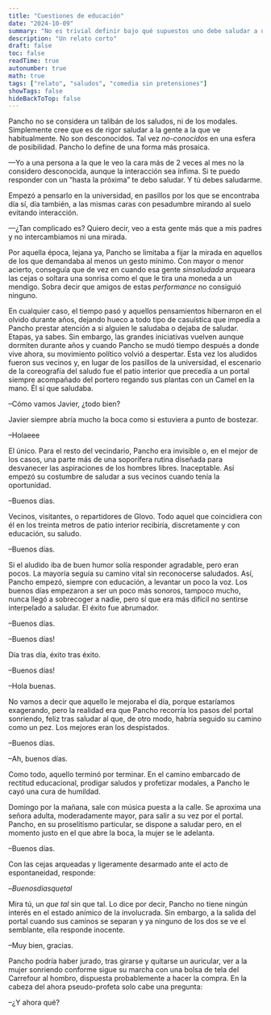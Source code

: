 ```yaml
---
title: "Cuestiones de educación"
date: "2024-10-09"
summary: "No es trivial definir bajo qué supuestos uno debe saludar a un desconocido."
description: "Un relato corto"
draft: false
toc: false
readTime: true
autonumber: true
math: true
tags: ["relato", "saludos", "comedia sin pretensiones"]
showTags: false
hideBackToTop: false
---
```


Pancho no se considera un talibán de los saludos, ni de los modales. Simplemente cree que es de rigor saludar a la gente a la que ve habitualmente. No son desconocidos. Tal vez *no-conocidos* en una esfera de posibilidad. Pancho lo define de una forma más prosaica.

—Yo a una persona a la que le veo la cara más de 2 veces al mes no la considero desconocida, aunque la interacción sea ínfima.  Si te puedo responder con un “hasta la próxima” te debo saludar. Y tú debes saludarme.

Empezó a pensarlo en la universidad, en pasillos por los que se encontraba día sí, día también, a las mismas caras con pesadumbre mirando al suelo evitando interacción.

—¿Tan complicado es? Quiero decir, veo a esta gente más que a mis padres y no intercambiamos ni una mirada. 

Por aquella época, lejana ya, Pancho se limitaba a fijar la mirada en aquellos de los que demandaba al menos un gesto mínimo.  Con mayor o menor acierto, conseguía que de vez en cuando esa gente *sinsaludada* arqueara las cejas o soltara una sonrisa como el que le tira una moneda a un mendigo. Sobra decir que amigos de estas *performance* no consiguió ninguno.  

En cualquier caso, el tiempo pasó y aquellos pensamientos hibernaron en el olvido durante años, dejando hueco a todo tipo de casuística que impedía a Pancho prestar atención a si alguien le saludaba o dejaba de saludar. Etapas, ya sabes. Sin embargo, las grandes iniciativas vuelven aunque dormiten durante años y cuando Pancho se mudó tiempo después a donde vive ahora, su movimiento político volvió a despertar. Esta vez los aludidos fueron sus vecinos y, en lugar de los pasillos de la universidad, el escenario de la coreografía del saludo fue el patio interior que precedía a un portal siempre acompañado del portero regando sus plantas con un Camel en la mano. Él sí que saludaba.

–Cómo vamos Javier, ¿todo bien?

Javier siempre abría mucho la boca como si estuviera a punto de bostezar.

–Holaeee

El único. Para el resto del vecindario, Pancho era invisible o, en el mejor de los casos, una parte más de una soporífera rutina diseñada para desvanecer las aspiraciones de los hombres libres. Inaceptable. Así empezó su costumbre de saludar a sus vecinos cuando tenía la oportunidad.

–Buenos días.

Vecinos, visitantes, o repartidores de Glovo. Todo aquel que coincidiera  con él en los treinta metros de patio interior recibiría, discretamente y con educación, su saludo.

–Buenos días.

Si el aludido iba de buen humor solía responder agradable, pero eran pocos. La mayoría seguía su camino vital sin reconocerse saludados. Así, Pancho empezó, siempre con educación, a levantar un poco la voz. Los buenos días empezaron a ser un poco más sonoros, tampoco mucho, nunca llegó a sobrecoger a nadie, pero sí que era más difícil no sentirse interpelado a saludar. El éxito fue abrumador.

–Buenos días.

–Buenos días!

Día tras día, éxito tras éxito.

–Buenos días!

–Hola buenas.

No vamos a decir que aquello le mejoraba el día, porque estaríamos exagerando, pero la realidad era que Pancho recorría los pasos del portal sonriendo, feliz tras saludar al que, de otro modo, habría seguido su camino como un pez. Los mejores eran los despistados.

–Buenos días.

–Ah, buenos días.

Como todo, aquello terminó por terminar. En el camino embarcado de rectitud educacional, prodigar saludos y profetizar modales, a Pancho le cayó una cura de humildad. 

Domingo por la mañana, sale con música puesta a la calle. Se aproxima una señora adulta, moderadamente mayor, para salir a su vez por el portal. Pancho, en su proselitismo particular, se dispone a saludar pero, en el momento justo en el que abre la boca, la mujer se le adelanta. 

–Buenos días.

Con las cejas arqueadas y ligeramente desarmado ante el acto de espontaneidad, responde:

–*Buenosdiasquetal*

Mira tú, un *que tal* sin que tal. Lo dice por decir, Pancho no tiene ningún interés en el estado anímico de la involucrada. Sin embargo, a la salida del portal cuando sus caminos se separan y ya ninguno de los dos se ve el semblante, ella responde inocente.

–Muy bien, gracias.

Pancho podría haber jurado, tras girarse y quitarse un auricular, ver a la mujer sonriendo conforme sigue su marcha con una bolsa de tela del Carrefour al hombro, dispuesta probablemente a hacer la compra. En la cabeza del ahora pseudo-profeta solo cabe una pregunta:

–¿Y ahora qué?
